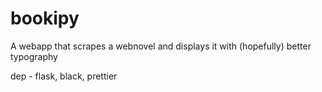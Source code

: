 # bookipy
A webapp that scrapes a webnovel and displays it with (hopefully) better typography

dep - flask, black, prettier
